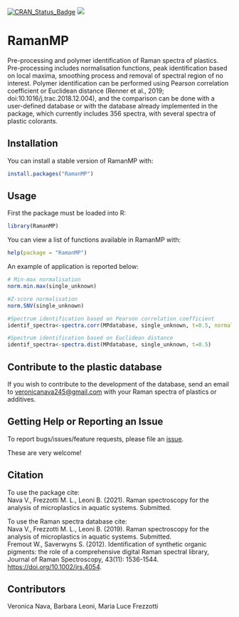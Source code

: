 [![CRAN_Status_Badge](https://www.r-pkg.org/badges/version/RamanMP)](https://cran.r-project.org/package=RamanMP)
[![](https://cranlogs.r-pkg.org/badges/RamanMP)](https://cran.r-project.org/package=RamanMP)

# RamanMP
Pre-processing and polymer identification of Raman spectra of plastics. Pre-processing includes normalisation functions, peak identification based on local maxima, smoothing process and removal of spectral region of no interest. Polymer identification can be performed using Pearson correlation coefficient or Euclidean distance (Renner et al., 2019; doi:10.1016/j.trac.2018.12.004), and the comparison can be done with a user-defined database or with the database already implemented in the package, which currently includes 356 spectra, with several spectra of plastic colorants.

## Installation
You can install a stable version of RamanMP with:  
```r
install.packages("RamanMP")
```

## Usage
First the package must be loaded into R:
```r
library(RamanMP)
```

You can view a list of functions available in RamanMP with:
```r
help(package = "RamanMP")
```

An example of application is reported below:

```r
# Min-max normalisation
norm.min.max(single_unknown)

#Z-score normalisation
norm.SNV(single_unknown)

#Spectrum identification based on Pearson correlation coefficient
identif_spectra<-spectra.corr(MPdatabase, single_unknown, t=0.5, normal='min.max')

#Spectrum identification based on Euclidean distance
identif_spectra<-spectra.dist(MPdatabase, single_unknown, t=0.5)

```


## Contribute to the plastic database 
If you wish to contribute to the development of the database, send an email to veronicanava245@gmail.com with your Raman spectra of plastics or additives.


## Getting Help or Reporting an Issue
To report bugs/issues/feature requests, please file an [issue](https://github.com/VeronicaNava/RamanMP/issues).

These are very welcome!

## Citation
To use the package cite:  
Nava V., Frezzotti M. L., Leoni B. (2021).
  Raman spectroscopy for the analysis of microplastics in aquatic systems. Submitted.
  
To use the Raman spectra database cite:  
Nava V., Frezzotti M. L., Leoni B. (2019).
  Raman spectroscopy for the analysis of microplastics in aquatic systems. Submitted.    
Fremout W., Saverwyns S. (2012).
  Identification of synthetic organic pigments: the role of a comprehensive digital Raman spectral library, Journal of Raman Spectroscopy, 43(11): 1536-1544. https://doi.org/10.1002/jrs.4054.


## Contributors
Veronica Nava, Barbara Leoni, Maria Luce Frezzotti

